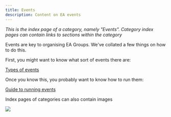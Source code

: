 ```yaml
---
title: Events
description: Content on EA events
---
```

_This is the index page of a category, namely "Events". Category index pages can contain links to sections within the category_

Events are key to organising EA Groups. We've collated a few things on how to do this.

First, you might want to know what sort of events there are:

[Types of events](/events/types_of_events)

Once you know this, you probably want to know how to run them:

[Guide to running events](events/guide-to-running-events)

Index pages of categories can also contain images

![](/img/job-opportunity-2_orig.png)
